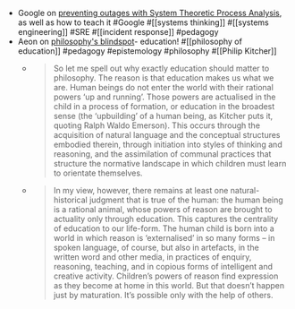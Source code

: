 - Google on [preventing outages with System Theoretic Process Analysis](https://sre.google/stpa/teaching/), as well as how to teach it #Google #[[systems thinking]] #[[systems engineering]] #SRE #[[incident response]] #pedagogy
- Aeon on [philosophy's blindspot](https://aeon.co/essays/education-should-matter-to-philosophy-what-took-so-long)- education! #[[philosophy of education]] #pedagogy #epistemology #philosophy #[[Philip Kitcher]]
	- > So let me spell out why exactly education should matter to philosophy. The reason is that education makes us what we are. Human beings do not enter the world with their rational powers ‘up and running’. Those powers are actualised in the child in a process of formation, or education in the broadest sense (the ‘upbuilding’ of a human being, as Kitcher puts it, quoting Ralph Waldo Emerson). This occurs through the acquisition of natural language and the conceptual structures embodied therein, through initiation into styles of thinking and reasoning, and the assimilation of communal practices that structure the normative landscape in which children must learn to orientate themselves.
	- > In my view, however, there remains at least one natural-historical judgment that is true of the human: the human being is a rational animal, whose powers of reason are brought to actuality only through education. This captures the centrality of education to our life-form. The human child is born into a world in which reason is ‘externalised’ in so many forms – in spoken language, of course, but also in artefacts, in the written word and other media, in practices of enquiry, reasoning, teaching, and in copious forms of intelligent and creative activity. Children’s powers of reason find expression as they become at home in this world. But that doesn’t happen just by maturation. It’s possible only with the help of others.